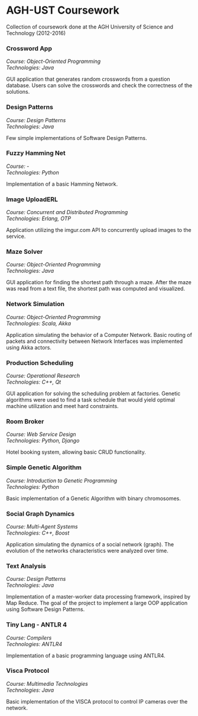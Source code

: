 # AGH-UST Coursework
Collection of coursework done at the AGH University of Science and Technology (2012-2016)

### Crossword App
_Course: Object-Oriented Programming  
Technologies: Java_

GUI application that generates random crosswords from a question database. Users can solve the crosswords and check the correctness of the solutions.

### Design Patterns
_Course: Design Patterns  
Technologies: Java_

Few simple implementations of Software Design Patterns.

### Fuzzy Hamming Net
_Course: -  
Technologies: Python_

Implementation of a basic Hamming Network.

### Image UploadERL
_Course: Concurrent and Distributed Programming  
Technologies: Erlang, OTP_

Application utilizing the imgur.com API to concurrently upload images to the service.

### Maze Solver
_Course: Object-Oriented Programming   
Technologies: Java_

GUI application for finding the shortest path through a maze. After the maze was read from a text file, the shortest path was computed and visualized.

### Network Simulation
_Course: Object-Oriented Programming  
Technologies: Scala, Akka_

Application simulating the behavior of a Computer Network. Basic routing of packets and connectivity between Network Interfaces was implemented using Akka actors.

### Production Scheduling
_Course: Operational Research  
Technologies: C++, Qt_

GUI application for solving the scheduling problem at factories. Genetic algorithms were used to find a task schedule that would yield optimal machine utilization and meet hard constraints.

### Room Broker
_Course: Web Service Design  
Technologies: Python, Django_

Hotel booking system, allowing basic CRUD functionality.

### Simple Genetic Algorithm
_Course: Introduction to Genetic Programming  
Technologies: Python_

Basic implementation of a Genetic Algorithm with binary chromosomes.

### Social Graph Dynamics
_Course: Multi-Agent Systems  
Technologies: C++, Boost_

Application simulating the dynamics of a social network (graph). The evolution of the networks characteristics were analyzed over time.

### Text Analysis
_Course: Design Patterns  
Technologies: Java_

Implementation of a master-worker data processing framework, inspired by Map Reduce. The goal of the project to implement a large OOP application using Software Design Patterns. 

### Tiny Lang - ANTLR 4
_Course: Compilers  
Technologies: ANTLR4_

Implementation of a basic programming language using ANTLR4. 

### Visca Protocol
_Course: Multimedia Technologies  
Technologies: Java_

Basic implementation of the VISCA protocol to control IP cameras over the network.
